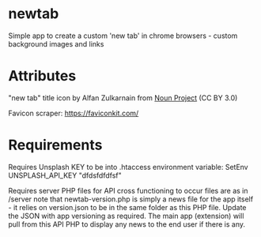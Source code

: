 # newtab
Simple app to create a custom 'new tab' in chrome browsers - custom background images and links


# Attributes
"new tab" title icon by Alfan Zulkarnain from <a href="https://thenounproject.com/browse/icons/term/new-tab/" target="_blank" title="new tab Icons">Noun Project</a> (CC BY 3.0)

Favicon scraper:
https://faviconkit.com/


# Requirements
Requires Unsplash KEY to be into .htaccess environment variable:
SetEnv UNSPLASH_API_KEY "dfdsfdfdfsf"

Requires server PHP files for API cross functioning to occur
files are as in /server
note that newtab-version.php is simply a news file for the app itself - it relies on version.json to be in the same folder as this PHP file.  Update the JSON with app versioning as required.  The main app (extension) will pull from this API PHP to display any news to the end user if there is any.